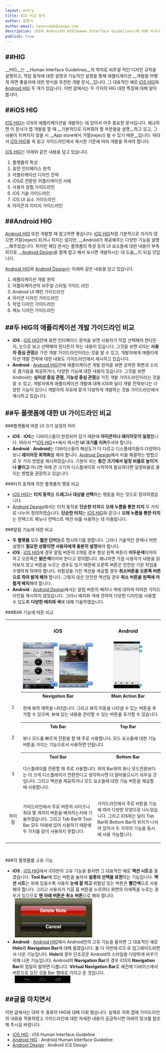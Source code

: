 ```yaml
---
layout: entry
title: HIG 비교 분석
author: 정현석
author-email: hyunsukdn@spoqa.com
description: iOS와 Android의 HIG(Human Interface Guidelines)에 대해 아시나요? 각각의 HIG에 대해 알아보고 서로 비슷한 점과 다른 점에 대해 비교해 알아봅시다.
publish: true
---
```

##HIG
---
__HIG__는 __Human Interface Guidelines__의 약자로 비주얼 적인 디자인 규칙을 설명하고, 작업 동작에 대한 설명과 기능적인 설명을 통해 애플리케이션 __개발을 어떻게 하면 좋을지에 대한 방식을 추천한 개발 문서__입니다. 그 대표적인 예로 [iOS HIG]와 [Android HIG] 두 개가 있습니다. 이번 글에서는 두 가지의 HIG 대한 특징에 대해 알아봅시다.  
  

##iOS HIG
---

[iOS HIG]는 iOS의 애플리케이션을 개발하는 데 있어서 아주 중요한 문서입니다. 왜냐하면 이 문서가 앱 개발을 할 때 __기본적으로 지켜줘야 할 부분들을 설명__하고 있고, 그 내용이 지켜지지 않을 시 __App store에서 거절(reject) 될 수 있기 때문__입니다. 따라서 [iOS HIG]를 꼭 읽고 가이드라인에서 제시한 기준에 따라 개발을 하셔야 합니다.

[iOS HIG]는 아래와 같은 내용을 담고 있습니다.

1. 플랫폼의 특성
2. 휴먼 인터페이스 원칙
3. 어플리케이션 디자인 전략
4. iOS로 전환한 어플리케이션 사례
5. 사용자 경험 가이드라인
6. iOS 기술 가이드라인
7. iOS UI 요소 가이드라인
8. 아이콘과 이미지 가이드라인  


##Android HIG
---

[Android HIG] 또한 개발할 때 참고하면 좋습니다. [iOS HIG]처럼 기본적으로 지키지 않으면 거절(reject) 되거나 하지는 않지만, __Android가 제공해주는 다양한 기능을 설명__해주었습니다. 하지만 해당 문서는 플랫폼의 특성 등의 UI 요소들에 대한 내용이 부족하므로 __[Android Design]을 함께 참고 해서 보시면 개발하시는 데 도움__이 되실 것입니다.

[Android HIG]와 [Android Design]는 아래와 같은 내용을 담고 있습니다.

1. 애플리케이션 개발 원칙
2. 어플리케이션의 비주얼 스타일 가이드 라인
3. Android UI 패턴 가이드라인
4. 아이콘 디자인 가이드라인
5. 작업 디자인 가이드라인
6. 메뉴 디자인 가이드라인  
  

##두 HIG의 애플리케이션 개발 가이드라인 비교
---
* **iOS** : [iOS HIG]안에 휴먼 인터페이스 원칙을 보면 사용자가 직접 선택해야 한다든지, 눈으로 보고 선택해야 된다든지 하는 내용이 있습니다. 그것을 보면 iOS는 **사용자 중심 관점**을 가진 개발 가이드라인이라는 것을 알 수 있고, 개발자에게 애플리케이션 개발 전략에 대한 내용도 가이드라인에서 제시하고 있습니다.
* **Android** : [Android HIG]안에 애플리케이션 개발 원칙을 보면 강력한 화면과 소리로 즐거움을 제공하거나, 다양한 기능에 대한 내용이 있습니다. 그것을 보면 Android는 **심미성 중심 관점, 기능성 중심 관점**을 가진 개발 가이드라인이라는 것을 알 수 있고, 개발자에게 애플리케이션 개발에 대해 iOS와 달리 개발 전략보다는 다양한 기능이 있으니 개발자의 자유에 맡겨 다양하게 개발하는 것을 가이드라인에서 제시하고 있습니다.


##두 플랫폼에 대한 UI 가이드라인 비교
---
###플랫폼에 따른 UI 크기 설정의 차이
* **iOS** : **iOS**는 디바이스들이 한정되어 있기 때문에 **아이콘이나 레이아웃이 일정**합니다. 따라서 **[iOS HIG]**에서 제시한 **UI 크기를 지켜**주셔야 합니다.  
* **Android** : **Android**는 디바이스들이 해상도가 다 다르고 디스플레이들이 다양하다 보니 **레이아웃 최적화**를 해야 합니다. [Android Design]에서 이를 해결하는 방법으로 두 가지 방법을 제시하였습니다. 기본이 되는 **중간 크기에서 일정 비율로 높이거나 줄이고** 아니면 아예 큰 크기의 디스플레이로 시작하여 필요하다면 일정비율로 줄이는 방법을 권장하고 있습니다.

###터치 동작에 의한 플랫폼의 행동 비교
* [iOS HIG]는 **터치 동작**을 **드래그나 대상을 선택**하는 행동을 하는 것으로 정의하였습니다.
* [Android Design]에서는 터치 동작을 **단순한 터치**와 **오래 누름을 통한 터치** 두 가지로 나누어 정의하였습니다. **단순한 터치**는 [iOS HIG]와 같으나 **오래 누름을 통한 터치**는 컨텍스트 메뉴나 컨텍스트 액션 바를 사용하는 데 이용됩니다.
  
###알림 기능에 대한 비교
* **두 플랫폼** 모두 **짧은 단어**들로 명시하기를 원합니다. 그러나 기술적인 문제나 어떤 설명이 **필요한 상황이면 사용자에게 충분히 설명**해야 합니다.
* **iOS** : [iOS HIG]에 경우 알림 버튼이 2개일 경우 항상 왼쪽 버튼이 **어두운색**이어야 하고 오른쪽은 **밝은색**이어야 한다고 정의합니다. 왜냐하면 가끔 사용자가 내용을 읽어보지 않고 버튼을 누르는 경우도 있기 때문에 오른쪽 버튼은 안전한 기본 작업을 수행하게 하여야 합니다. 위험성을 가진 액션을 제공할 경우 **취소버튼을 오른쪽 버튼으로 하여 밝게 해야** 합니다. 그렇지 않은 안전한 액션일 경우 **취소 버튼을 왼쪽에 어둡게 배치**해야 합니다.
* **Android** : [Android Design]에서는 알림 버튼의 배치나 색에 대하여 어떠한 가이드라인을 제시하지 않았습니다. 그러나 배치와 색에 관하여 다양한 디자인을 사용할 수 있도록 **다양한 배치와 색**에 대해 기술하였습니다. 

###BAR 기능에 따른 비교

<table>
<tr  align = "center">
	<td></td><th><h3>iOS</h3></th><th><h3>Android</h3></th>
</tr>
<tr  align = "center">
	<td></td><td><img style = "display: inline" src="/images/hig/Bar1.png" width = 50%><img style = "display: inline" src="/images/hig/Bar2.png" width = 50%></td><td><img src="/images/hig/action.png" width = 50%></td>
</tr>
<tr  align = "center">
	<td rowspan = 2>1</td><th>Navigation Bar</th><th>Main Action Bar</th>
</tr>
<tr>
	<td colspan = 2><p>현재 뷰의 제목을 나타냅니다. 그리고 뷰의 이동을 나타낼 수 있는 버튼을 추가할 수 있으며, 뷰에 있는 내용을 관리할 수 있는 버튼을 추가할 수 있습니다.</p></td>
</tr>
<tr align="center">
	<td rowspan = 2>2</td><th>Tab Bar</th><th>Top Bar</th>
</tr>
<tr>
	<td colspan = 2><p>뷰나 모드를 빠르게 전환을 할 때 주로 사용합니다. 모드 요소들에 대한 기능 버튼을 가지는 기능으로서 사용하면 안됩니다.</p></td>
</tr>
<tr align = "center">
	<td rowspan = 2>3</td><th>Tool Bar</th><th>Bottom Bar</th>
</tr>
<tr>
	<td colspan = 2><p>디스플레이를 전환할 때 주로 사용합니다. 위의 Bar와의 뷰나 모드전환보다는 더 크게 디스플레이가 전환한다고 생각하시면 더 알아들으시기 쉬우실 것입니다. 그리고 액션을 제공하거나 모드 요소들에 대한 기능 버튼을 제공할 때 사용합니다.</p></td>
</tr>
<tr>
	<td width=10% align="center">차이점</td><td><p>가이드라인에서 주로 버튼의 사이즈나 최대 몇 개까지 버튼을 배치하는지에 기술하였습니다. 그리고 Tab Bar와 Tool Bar 모두 아래에 있어 사용하기 때문에 두 가지를 같이 사용하지 못합니다.</p></td><td><p>가이드라인에서 주로 버튼을 기능에 따라 다양한 모양으로 나누었습니다. 그리고 iOS와는 달리 Top Bar와 Bottom Bar의 위치가 나뉘어 있어서 두 가지의 기능을 동시에 사용 가능합니다.</p></td>
</tr>
</table>
<br>  
  

###각 플랫폼별 고유 기능
* **iOS** : [iOS HIG]에서 iOS만의 고유 기능을 들자면 그 대표적인 예로 **액션 시트**를 들겠습니다. **Tool Bar**에 있는 버튼을 눌러서 **일종의 선택을 표현**하는 기능입니다. **액션 시트**는 위에 있을수록 사용자 **눈에 잘 띄고** 위험성 있는 버튼은 **빨간색**으로 사용해야 합니다. 그리고 사용자가 가끔 홈 버튼을 누르려다 화면의 아래쪽을 누르는 경우가 있으므로 **맨 아래 버튼은 취소 버튼**으로 해야 합니다.
![list](/images/hig/actionsheet.png)
* **Android** : [Android HIG]에서 Android만의 고유 기능을 들자면 그 대표적인 예로 **Holo**와 **Navigation Bar**에 대해 들겠습니다. 둘 다 이번에 ICS 로 업그레이드되면서 나온 기능입니다. **Holo**에 경우 단조로운 Android의 스타일을 다양하게 바꾸기 위해 나온 기능입니다. Android의 **Navigation Bar**의 경우 iOS의 **Navigation Bar**와 엄밀히 말하면 다릅니다. **Virtual Navigation Bar**로 예전에 디바이스에서 버튼으로 있던 것을 Bar 형태로 가지고 온 것입니다.
![list](/images/hig/navigation.png)

##글을 마치면서
---
이번 글에서는 대략 두 종류의 HIG에 대해 다뤄 봤습니다. 실제로 저희 앱에 가이드라인의 내용을 적용하였고 가이드라인에 대한 자세한 내용이 궁금하시면 아래의 링크를 참조해 주시길 바랍니다.
 
* [iOS HIG] : iOS Human Interface Guideline
* [Android HIG] : Android Human Interface Guideline
* [Android Design] : Android ICS Design




[iOS HIG]: http://developer.apple.com/library/ios/#documentation/UserExperience/Conceptual/MobileHIG/Introduction/Introduction.html
[Android HIG]: http://developer.android.com/guide/practices/ui_guidelines/index.html
[Android Design]: http://developer.android.com/design/index.html
